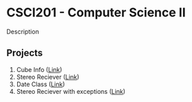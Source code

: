 # CSCI201 - Computer Science II

Description

## Projects

1.  Cube Info ([Link](./CubeInfo/))
2.  Stereo Reciever ([Link](./StereoReciever/))
3.  Date Class ([Link](./DateClass/))
4.  Stereo Reciever with exceptions ([Link](./StereoRecieverWithExceptions/))
